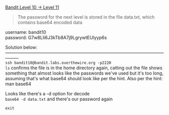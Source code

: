 [Bandit Level 10 → Level 11](https://overthewire.org/wargames/bandit/bandit11.html)

> The password for the next level is stored in the file data.txt, which contains base64 encoded data  

username: bandit10  
password: G7w8LIi6J3kTb8A7j9LgrywtEUlyyp6s  

Solution below:  
———————————————————————————————————————  
`ssh bandit10@bandit.labs.overthewire.org -p2220`  
`ls` confirms the file is in the home directory again, catting out the file shows something that almost looks like the passwords we've used but it's too long, assuming that's what base64 should look like per the hint. Also per the hint: man base64  

Looks like there's a -d option for decode  
`base64 -d data.txt`  and there's our password again  


`exit`  
